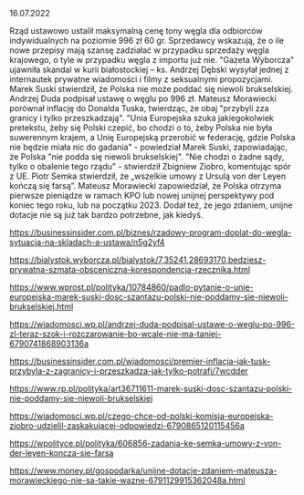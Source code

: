 16.07.2022

Rząd ustawowo ustalił maksymalną cenę tony węgla dla odbiorców indywidualnych na poziomie 996 zł 60 gr. Sprzedawcy wskazują, że o ile nowe przepisy mają szansę zadziałać w przypadku sprzedaży węgla krajowego, o tyle w przypadku węgla z importu już nie. "Gazeta Wyborcza" ujawniła skandal w kurii białostockiej – ks. Andrzej Dębski wysyłał jednej z internautek prywatne wiadomości i filmy z seksualnymi propozycjami. Marek Suski stwierdził, że Polska nie może poddać się niewoli brukselskiej. Andrzej Duda podpisał ustawę o węglu po 996 zł. Mateusz Morawiecki porównał inflację do Donalda Tuska, twierdząc, że obaj "przybyli zza granicy i tylko przeszkadzają". "Unia Europejska szuka jakiegokolwiek pretekstu, żeby się Polski czepić, bo chodzi o to, żeby Polska nie była suwerennym krajem, a Unię Europejską przerobić w federację, gdzie Polska nie będzie miała nic do gadania" - powiedział Marek Suski, zapowiadając, że Polska "nie podda się niewoli brukselskiej". "Nie chodzi o żadne sądy, tylko o obalenie tego rządu" - stwierdził Zbigniew Ziobro, komentując spór z UE. Piotr Semka stwierdził, że „wszelkie umowy z Ursulą von der Leyen kończą się farsą”. Mateusz Morawiecki zapowiedział, że Polska otrzyma pierwsze pieniądze w ramach KPO lub nowej unijnej perspektywy pod koniec tego roku, lub na początku 2023. Dodał też, że jego zdaniem, unijne dotacje nie są już tak bardzo potrzebne, jak kiedyś.

https://businessinsider.com.pl/biznes/rzadowy-program-doplat-do-wegla-sytuacja-na-skladach-a-ustawa/n5g2yf4

https://bialystok.wyborcza.pl/bialystok/7,35241,28693170,bedziesz-prywatna-szmata-obsceniczna-korespondencja-rzecznika.html

https://www.wprost.pl/polityka/10784860/padlo-pytanie-o-unie-europejska-marek-suski-dosc-szantazu-polski-nie-poddamy-sie-niewoli-brukselskiej.html

https://wiadomosci.wp.pl/andrzej-duda-podpisal-ustawe-o-weglu-po-996-zl-teraz-szok-i-rozczarowanie-bo-wcale-nie-ma-taniej-6790741868903136a

https://businessinsider.com.pl/wiadomosci/premier-inflacja-jak-tusk-przybyla-z-zagranicy-i-przeszkadza-jak-tylko-potrafi/7wcdder

https://www.rp.pl/polityka/art36711611-marek-suski-dosc-szantazu-polski-nie-poddamy-sie-niewoli-brukselskiej

https://wiadomosci.wp.pl/czego-chce-od-polski-komisja-europejska-ziobro-udzielil-zaskakujacej-odpowiedzi-6790865120115456a

https://wpolityce.pl/polityka/606856-zadania-ke-semka-umowy-z-von-der-leyen-koncza-sie-farsa

https://www.money.pl/gospodarka/unijne-dotacje-zdaniem-mateusza-morawieckiego-nie-sa-takie-wazne-6791129915362048a.html